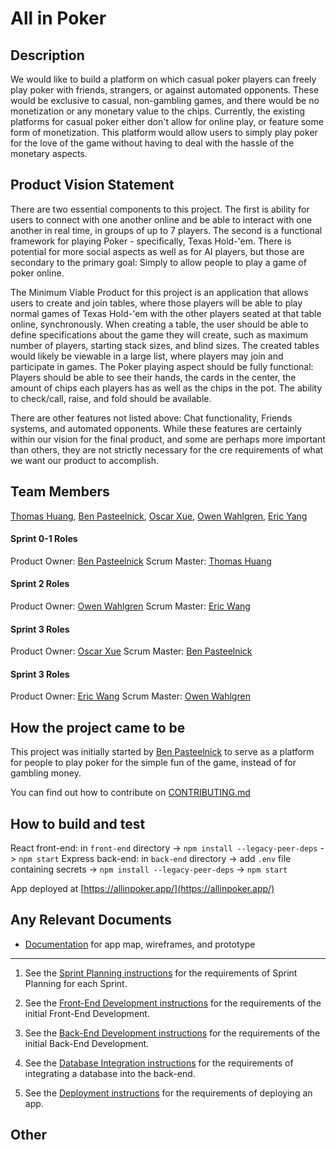 # All in Poker

## Description

We would like to build a platform on which casual poker players can freely play poker with friends, strangers, or against automated opponents. These would be exclusive to casual, non-gambling games, and there would be no monetization or any monetary value to the chips. Currently, the existing platforms for casual poker either don't allow for online play, or feature some form of monetization. This platform would allow users to simply play poker for the love of the game without having to deal with the hassle of the monetary aspects.

## Product Vision Statement

There are two essential components to this project. The first is ability for users to connect with one another online and be able to interact with one another in real time, in groups of up to 7 players. The second is a functional framework for playing Poker - specifically, Texas Hold-'em. There is potential for more social aspects as well as for AI players, but those are secondary to the primary goal: Simply to allow people to play a game of poker online.

The Minimum Viable Product for this project is an application that allows users to create and join tables, where those players will be able to play normal games of Texas Hold-'em with the other players seated at that table online, synchronously. When creating a table, the user should be able to define specifications about the game they will create, such as maximum number of players, starting stack sizes, and blind sizes. The created tables would likely be viewable in a large list, where players may join and participate in games. The Poker playing aspect should be fully functional: Players should be able to see their hands, the cards in the center, the amount of chips each players has as well as the chips in the pot. The ability to check/call, raise, and fold should be available.

There are other features not listed above: Chat functionality, Friends systems, and automated opponents. While these features are certainly within our vision for the final product, and some are perhaps more important than others, they are not strictly necessary for the cre requirements of what we want our product to accomplish.

## Team Members

[Thomas Huang](https://github.com/thomashuang02), [Ben Pasteelnick](https://github.com/B-Pasteelnick), [Oscar Xue](https://github.com/oooscarrr), [Owen Wahlgren](https://github.com/owendoteth), [Eric Yang](https://github.com/EricXiaoYang)

#### Sprint 0-1 Roles
Product Owner: [Ben Pasteelnick](https://github.com/B-Pasteelnick)
Scrum Master: [Thomas Huang](https://github.com/thomashuang02)

#### Sprint 2 Roles
Product Owner: [Owen Wahlgren](https://github.com/owendoteth)
Scrum Master: [Eric Wang](https://github.com/EricXiaoYang)

#### Sprint 3 Roles
Product Owner: [Oscar Xue](https://github.com/oooscarrr)
Scrum Master: [Ben Pasteelnick](https://github.com/B-Pasteelnick)

#### Sprint 3 Roles
Product Owner: [Eric Wang](https://github.com/EricXiaoYang)
Scrum Master: [Owen Wahlgren](https://github.com/owendoteth)

## How the project came to be

This project was initially started by [Ben Pasteelnick]() to serve as a platform for people to play poker for the simple fun of the game, instead of for gambling money. 

You can find out how to contribute on [CONTRIBUTING.md](./CONTRIBUTING.md)

## How to build and test

React front-end: in `front-end` directory -> `npm install --legacy-peer-deps` -> `npm start`
Express back-end: in `back-end` directory -> add `.env` file containing secrets -> `npm install --legacy-peer-deps` -> `npm start`

App deployed at [https://allinpoker.app/](https://allinpoker.app/)

## Any Relevant Documents

- [Documentation](https://github.com/software-students-fall2021/user-experience-design-beizhang-discrete/blob/e9d399f87baa3c4654b4786236993fcf88cc0ff3/README.md) for app map, wireframes, and prototype

---

1. See the [Sprint Planning instructions](instructions-1b-sprint-planning.md) for the requirements of Sprint Planning for each Sprint.

1. See the [Front-End Development instructions](./instructions-2-front-end.md) for the requirements of the initial Front-End Development.

1. See the [Back-End Development instructions](./instructions-3-back-end.md) for the requirements of the initial Back-End Development.

1. See the [Database Integration instructions](./instructions-4-database.md) for the requirements of integrating a database into the back-end.

1. See the [Deployment instructions](./instructions-5-deployment.md) for the requirements of deploying an app.


## Other


